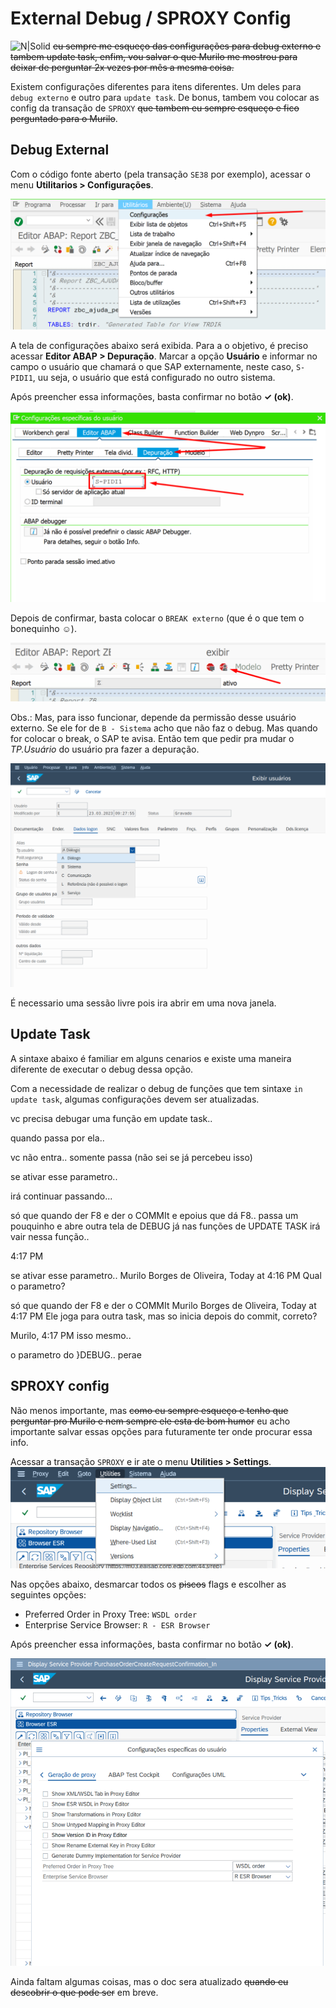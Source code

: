 # External Debug / SPROXY Config

![N|Solid](https://wiki.scn.sap.com/wiki/download/attachments/1710/ABAP%20Development.png)
~~eu sempre me esqueço das configurações para debug externo e tambem update task, enfim, vou salvar o que Murilo me mostrou para deixar de perguntar 2x vezes por mês a mesma coisa.~~

Existem configurações diferentes para itens diferentes. Um deles para `debug externo` e outro para `update task`. De bonus, tambem vou colocar as config da transação de `SPROXY` ~~que tambem eu sempre esqueço e fico perguntado para o Murilo~~.


## Debug External

Com o código fonte aberto (pela transação `SE38` por exemplo), acessar o menu **Utilitarios > Configurações**.

![N|Solid](img/u-c.png)

A tela de configurações abaixo será exibida. Para a o objetivo, é preciso acessar **Editor ABAP > Depuração**. Marcar a opção **Usuário** e informar no campo o usuário que chamará o que SAP externamente, neste caso, `S-PIDI1`, uu seja, o usuário que está configurado no outro sistema.

Após preencher essa informações, basta confirmar no botão **✓ (ok)**.  


![N|Solid](img/user-debug.png)

Depois de confirmar, basta colocar o `BREAK externo` (que é o que tem o bonequinho ☺).

![N|Solid](img/break-externo.png)

Obs.: Mas, para isso funcionar, depende da permissão desse usuário externo. Se ele for de `B - Sistema` acho que não faz o debug. Mas quando for colocar o break, o SAP te avisa. Então tem que pedir pra mudar o *TP.Usuário* do usuário pra fazer a depuração.

![N|Solid](img/type-user.png)

É necessario uma sessão livre pois ira abrir em uma nova janela.

## Update Task

A sintaxe abaixo é familiar em alguns cenarios e existe uma maneira diferente de executar o debug dessa opção.



Com a necessidade de realizar o debug de funções que tem sintaxe `in update task`, algumas configurações devem ser atualizadas.



vc precisa debugar uma função em update task.. 

quando passa por ela.. 

vc não entra.. somente passa (não sei se já percebeu isso)

se ativar esse parametro.. 

irá continuar passando... 

só que quando der F8 e der o COMMIt
e epoius que dá F8.. passa um pouquinho e abre outra tela de DEBUG já nas funções de UPDATE TASK
irá vair nessa função.. 

4:17 PM

se ativar esse parametro.. 
Murilo Borges de Oliveira, Today at 4:16 PM
Qual o parametro?

só que quando der F8 e der o COMMIt
Murilo Borges de Oliveira, Today at 4:17 PM
Ele joga para outra task, mas so inicia depois do commit, correto?

Murilo, 4:17 PM
isso mesmo.. 

o parametro do }DEBUG.. perae

## SPROXY config
Não menos importante, mas ~~como eu sempre esqueço e tenho que perguntar pro Murilo e nem sempre ele esta de bom humor~~ eu acho importante salvar essas opções para futuramente ter onde procurar essa info.

Acessar a transação `SPROXY` e ir ate o menu **Utilities > Settings**.
![N|Solid](img/sproxy-menu.png)

Nas opções abaixo, desmarcar todos os ~~piscos~~ flags e escolher as seguintes opções:
- Preferred Order in Proxy Tree: `WSDL order`
- Enterprise Service Browser: `R - ESR Browser`

Após preencher essa informações, basta confirmar no botão **✓ (ok)**.  

![N|Solid](img/sproxy-config.png)

Ainda faltam algumas coisas, mas o doc sera atualizado ~~quando eu descobrir o que pode ser~~ em breve.